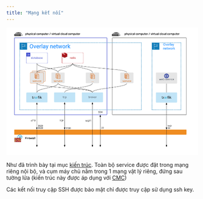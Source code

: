 ```yaml
---
title: "Mạng kết nối"
---
```


![](/img/service_network2.png "kiến trúc")

Như đã trình bày tại mục [kiến trúc](architecture.md). Toàn bộ service được đặt trong mạng riêng nội bộ, và cụm máy chủ nằm trong 1 mạng vật lý riêng, đứng sau tường lửa (kiến trúc này được áp dụng với [CMC](https://cloud.cmctelecom.vn/))

Các kết nối truy cập SSH được bảo mật chỉ được truy cập sử dụng ssh key.
